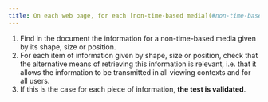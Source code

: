 ```yaml
---
title: On each web page, for each [non-time-based media](#non-time-based-media), information must not be conveyed solely [by shape, size or location](#indication-conveyed-by-shape-size-or-location). Is this rule implemented appropriately?
---
```


1. Find in the document the information for a non-time-based media given by its shape, size or position.
2. For each item of information given by shape, size or position, check that the alternative means of retrieving this information is relevant, i.e. that it allows the information to be transmitted in all viewing contexts and for all users.
3. If this is the case for each piece of information, **the test is validated**.
